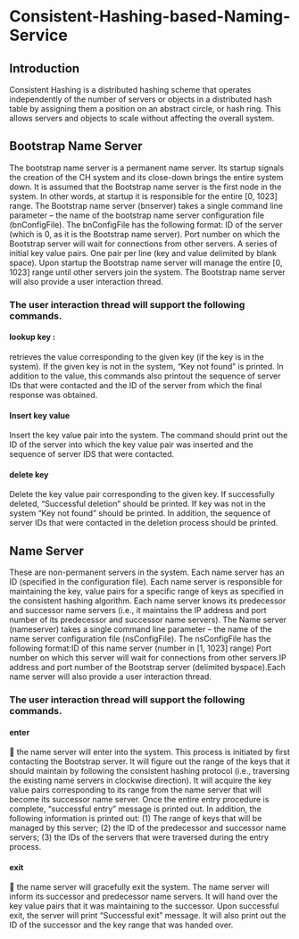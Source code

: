 # Consistent-Hashing-based-Naming-Service

## Introduction
  Consistent Hashing is a distributed hashing scheme that operates independently of the number of servers or objects in a distributed hash table by assigning them a position on an abstract circle, or hash ring. This allows servers and objects to scale without affecting the overall system.

## Bootstrap Name Server
The bootstrap name server is a permanent name server. Its startup signals
the creation of the CH system and its close-down brings the entire system down. It is assumed
that the Bootstrap name server is the first node in the system. In other words, at startup it is
responsible for the entire [0, 1023] range. The Bootstrap name server (bnserver) takes a single command line parameter – the name of
the bootstrap name server configuration file (bnConfigFile). The bnConfigFile has the following
format: ID of the server (which is 0, as it is the Bootstrap name server). Port number on which the Bootstrap server will wait for connections from other servers. A series of initial key value pairs. One pair per line (key and value delimited by blank space).
Upon startup the Bootstrap name server will manage the entire [0, 1023] range until other
servers join the system. The Bootstrap name server will also provide a user interaction thread.

### The user interaction thread will support the following commands.

#### lookup key : 
retrieves the value corresponding to the given key (if the key is in the
system). If the given key is not in the system, “Key not found” is printed. In addition to
the value, this commands also printout the sequence of server IDs that were contacted
and the ID of the server from which the final response was obtained.

#### Insert key value 
 Insert the key value pair into the system. The command should print out the ID of the server into which the key value pair was inserted and the sequence of server IDS that were contacted.
####  delete key 
 Delete the key value pair corresponding to the given key. If successfully deleted, “Successful deletion” should be printed. If key was not in the system “Key not found” should be printed. In addition, the sequence of server IDs that were contacted in
the deletion process should be printed.

## Name Server
These are non-permanent servers in the system. Each name server has an ID (specified in the configuration file). Each name server is responsible for maintaining the key, value pairs for a specific range of keys as specified in the consistent hashing algorithm. Each name server knows its predecessor and successor name servers (i.e., it maintains the IP address and port number of its predecessor and successor name servers). The Name server (nameserver) takes a single command line parameter – the name of the name
server configuration file (nsConfigFile). The nsConfigFile has the following format:ID of this name server (number in [1, 1023] range) Port number on which this server will wait for connections from
other servers.IP address and port number of the Bootstrap server (delimited byspace).Each name server will also provide a user interaction thread. 
### The user interaction thread will support the following commands.
#### enter 
 the name server will enter into the system. This process is initiated by first
contacting the Bootstrap server. It will figure out the range of the keys that it should maintain
by following the consistent hashing protocol (i.e., traversing the existing name servers in clockwise direction). It will acquire the key value pairs corresponding to its range from the name
server that will become its successor name server. Once the entire entry procedure is complete,
“successful entry” message is printed out. In addition, the following information is printed out:
(1) The range of keys that will be managed by this server; (2) the ID of the predecessor and
successor name servers; (3) the IDs of the servers that were traversed during the entry process.
####  exit
 the name server will gracefully exit the system. The name server will inform its
successor and predecessor name servers. It will hand over the key value pairs that it was
maintaining to the successor. Upon successful exit, the server will print “Successful exit”
message. It will also print out the ID of the successor and the key range that was handed over.
